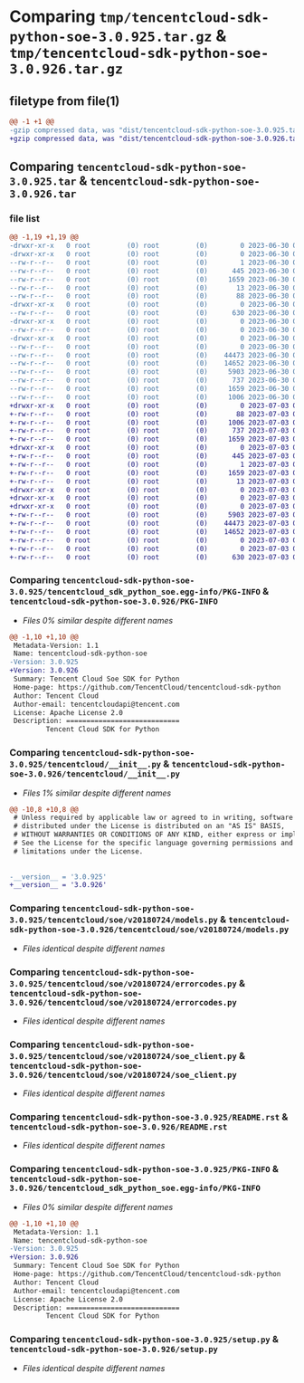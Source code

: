 # Comparing `tmp/tencentcloud-sdk-python-soe-3.0.925.tar.gz` & `tmp/tencentcloud-sdk-python-soe-3.0.926.tar.gz`

## filetype from file(1)

```diff
@@ -1 +1 @@
-gzip compressed data, was "dist/tencentcloud-sdk-python-soe-3.0.925.tar", last modified: Fri Jun 30 02:20:54 2023, max compression
+gzip compressed data, was "dist/tencentcloud-sdk-python-soe-3.0.926.tar", last modified: Mon Jul  3 00:33:20 2023, max compression
```

## Comparing `tencentcloud-sdk-python-soe-3.0.925.tar` & `tencentcloud-sdk-python-soe-3.0.926.tar`

### file list

```diff
@@ -1,19 +1,19 @@
-drwxr-xr-x   0 root         (0) root         (0)        0 2023-06-30 02:20:54.000000 tencentcloud-sdk-python-soe-3.0.925/
-drwxr-xr-x   0 root         (0) root         (0)        0 2023-06-30 02:20:54.000000 tencentcloud-sdk-python-soe-3.0.925/tencentcloud_sdk_python_soe.egg-info/
--rw-r--r--   0 root         (0) root         (0)        1 2023-06-30 02:20:54.000000 tencentcloud-sdk-python-soe-3.0.925/tencentcloud_sdk_python_soe.egg-info/dependency_links.txt
--rw-r--r--   0 root         (0) root         (0)      445 2023-06-30 02:20:54.000000 tencentcloud-sdk-python-soe-3.0.925/tencentcloud_sdk_python_soe.egg-info/SOURCES.txt
--rw-r--r--   0 root         (0) root         (0)     1659 2023-06-30 02:20:54.000000 tencentcloud-sdk-python-soe-3.0.925/tencentcloud_sdk_python_soe.egg-info/PKG-INFO
--rw-r--r--   0 root         (0) root         (0)       13 2023-06-30 02:20:54.000000 tencentcloud-sdk-python-soe-3.0.925/tencentcloud_sdk_python_soe.egg-info/top_level.txt
--rw-r--r--   0 root         (0) root         (0)       88 2023-06-30 02:20:54.000000 tencentcloud-sdk-python-soe-3.0.925/setup.cfg
-drwxr-xr-x   0 root         (0) root         (0)        0 2023-06-30 02:20:54.000000 tencentcloud-sdk-python-soe-3.0.925/tencentcloud/
--rw-r--r--   0 root         (0) root         (0)      630 2023-06-30 02:20:54.000000 tencentcloud-sdk-python-soe-3.0.925/tencentcloud/__init__.py
-drwxr-xr-x   0 root         (0) root         (0)        0 2023-06-30 02:20:54.000000 tencentcloud-sdk-python-soe-3.0.925/tencentcloud/soe/
--rw-r--r--   0 root         (0) root         (0)        0 2023-06-30 02:20:54.000000 tencentcloud-sdk-python-soe-3.0.925/tencentcloud/soe/__init__.py
-drwxr-xr-x   0 root         (0) root         (0)        0 2023-06-30 02:20:54.000000 tencentcloud-sdk-python-soe-3.0.925/tencentcloud/soe/v20180724/
--rw-r--r--   0 root         (0) root         (0)        0 2023-06-30 02:20:54.000000 tencentcloud-sdk-python-soe-3.0.925/tencentcloud/soe/v20180724/__init__.py
--rw-r--r--   0 root         (0) root         (0)    44473 2023-06-30 02:20:54.000000 tencentcloud-sdk-python-soe-3.0.925/tencentcloud/soe/v20180724/models.py
--rw-r--r--   0 root         (0) root         (0)    14652 2023-06-30 02:20:54.000000 tencentcloud-sdk-python-soe-3.0.925/tencentcloud/soe/v20180724/errorcodes.py
--rw-r--r--   0 root         (0) root         (0)     5903 2023-06-30 02:20:54.000000 tencentcloud-sdk-python-soe-3.0.925/tencentcloud/soe/v20180724/soe_client.py
--rw-r--r--   0 root         (0) root         (0)      737 2023-06-30 02:20:54.000000 tencentcloud-sdk-python-soe-3.0.925/README.rst
--rw-r--r--   0 root         (0) root         (0)     1659 2023-06-30 02:20:54.000000 tencentcloud-sdk-python-soe-3.0.925/PKG-INFO
--rw-r--r--   0 root         (0) root         (0)     1006 2023-06-30 02:20:54.000000 tencentcloud-sdk-python-soe-3.0.925/setup.py
+drwxr-xr-x   0 root         (0) root         (0)        0 2023-07-03 00:33:20.000000 tencentcloud-sdk-python-soe-3.0.926/
+-rw-r--r--   0 root         (0) root         (0)       88 2023-07-03 00:33:20.000000 tencentcloud-sdk-python-soe-3.0.926/setup.cfg
+-rw-r--r--   0 root         (0) root         (0)     1006 2023-07-03 00:33:20.000000 tencentcloud-sdk-python-soe-3.0.926/setup.py
+-rw-r--r--   0 root         (0) root         (0)      737 2023-07-03 00:33:20.000000 tencentcloud-sdk-python-soe-3.0.926/README.rst
+-rw-r--r--   0 root         (0) root         (0)     1659 2023-07-03 00:33:20.000000 tencentcloud-sdk-python-soe-3.0.926/PKG-INFO
+drwxr-xr-x   0 root         (0) root         (0)        0 2023-07-03 00:33:20.000000 tencentcloud-sdk-python-soe-3.0.926/tencentcloud_sdk_python_soe.egg-info/
+-rw-r--r--   0 root         (0) root         (0)      445 2023-07-03 00:33:20.000000 tencentcloud-sdk-python-soe-3.0.926/tencentcloud_sdk_python_soe.egg-info/SOURCES.txt
+-rw-r--r--   0 root         (0) root         (0)        1 2023-07-03 00:33:20.000000 tencentcloud-sdk-python-soe-3.0.926/tencentcloud_sdk_python_soe.egg-info/dependency_links.txt
+-rw-r--r--   0 root         (0) root         (0)     1659 2023-07-03 00:33:20.000000 tencentcloud-sdk-python-soe-3.0.926/tencentcloud_sdk_python_soe.egg-info/PKG-INFO
+-rw-r--r--   0 root         (0) root         (0)       13 2023-07-03 00:33:20.000000 tencentcloud-sdk-python-soe-3.0.926/tencentcloud_sdk_python_soe.egg-info/top_level.txt
+drwxr-xr-x   0 root         (0) root         (0)        0 2023-07-03 00:33:20.000000 tencentcloud-sdk-python-soe-3.0.926/tencentcloud/
+drwxr-xr-x   0 root         (0) root         (0)        0 2023-07-03 00:33:20.000000 tencentcloud-sdk-python-soe-3.0.926/tencentcloud/soe/
+drwxr-xr-x   0 root         (0) root         (0)        0 2023-07-03 00:33:20.000000 tencentcloud-sdk-python-soe-3.0.926/tencentcloud/soe/v20180724/
+-rw-r--r--   0 root         (0) root         (0)     5903 2023-07-03 00:33:20.000000 tencentcloud-sdk-python-soe-3.0.926/tencentcloud/soe/v20180724/soe_client.py
+-rw-r--r--   0 root         (0) root         (0)    44473 2023-07-03 00:33:20.000000 tencentcloud-sdk-python-soe-3.0.926/tencentcloud/soe/v20180724/models.py
+-rw-r--r--   0 root         (0) root         (0)    14652 2023-07-03 00:33:20.000000 tencentcloud-sdk-python-soe-3.0.926/tencentcloud/soe/v20180724/errorcodes.py
+-rw-r--r--   0 root         (0) root         (0)        0 2023-07-03 00:33:20.000000 tencentcloud-sdk-python-soe-3.0.926/tencentcloud/soe/v20180724/__init__.py
+-rw-r--r--   0 root         (0) root         (0)        0 2023-07-03 00:33:20.000000 tencentcloud-sdk-python-soe-3.0.926/tencentcloud/soe/__init__.py
+-rw-r--r--   0 root         (0) root         (0)      630 2023-07-03 00:33:20.000000 tencentcloud-sdk-python-soe-3.0.926/tencentcloud/__init__.py
```

### Comparing `tencentcloud-sdk-python-soe-3.0.925/tencentcloud_sdk_python_soe.egg-info/PKG-INFO` & `tencentcloud-sdk-python-soe-3.0.926/PKG-INFO`

 * *Files 0% similar despite different names*

```diff
@@ -1,10 +1,10 @@
 Metadata-Version: 1.1
 Name: tencentcloud-sdk-python-soe
-Version: 3.0.925
+Version: 3.0.926
 Summary: Tencent Cloud Soe SDK for Python
 Home-page: https://github.com/TencentCloud/tencentcloud-sdk-python
 Author: Tencent Cloud
 Author-email: tencentcloudapi@tencent.com
 License: Apache License 2.0
 Description: ============================
         Tencent Cloud SDK for Python
```

### Comparing `tencentcloud-sdk-python-soe-3.0.925/tencentcloud/__init__.py` & `tencentcloud-sdk-python-soe-3.0.926/tencentcloud/__init__.py`

 * *Files 1% similar despite different names*

```diff
@@ -10,8 +10,8 @@
 # Unless required by applicable law or agreed to in writing, software
 # distributed under the License is distributed on an "AS IS" BASIS,
 # WITHOUT WARRANTIES OR CONDITIONS OF ANY KIND, either express or implied.
 # See the License for the specific language governing permissions and
 # limitations under the License.
 
 
-__version__ = '3.0.925'
+__version__ = '3.0.926'
```

### Comparing `tencentcloud-sdk-python-soe-3.0.925/tencentcloud/soe/v20180724/models.py` & `tencentcloud-sdk-python-soe-3.0.926/tencentcloud/soe/v20180724/models.py`

 * *Files identical despite different names*

### Comparing `tencentcloud-sdk-python-soe-3.0.925/tencentcloud/soe/v20180724/errorcodes.py` & `tencentcloud-sdk-python-soe-3.0.926/tencentcloud/soe/v20180724/errorcodes.py`

 * *Files identical despite different names*

### Comparing `tencentcloud-sdk-python-soe-3.0.925/tencentcloud/soe/v20180724/soe_client.py` & `tencentcloud-sdk-python-soe-3.0.926/tencentcloud/soe/v20180724/soe_client.py`

 * *Files identical despite different names*

### Comparing `tencentcloud-sdk-python-soe-3.0.925/README.rst` & `tencentcloud-sdk-python-soe-3.0.926/README.rst`

 * *Files identical despite different names*

### Comparing `tencentcloud-sdk-python-soe-3.0.925/PKG-INFO` & `tencentcloud-sdk-python-soe-3.0.926/tencentcloud_sdk_python_soe.egg-info/PKG-INFO`

 * *Files 0% similar despite different names*

```diff
@@ -1,10 +1,10 @@
 Metadata-Version: 1.1
 Name: tencentcloud-sdk-python-soe
-Version: 3.0.925
+Version: 3.0.926
 Summary: Tencent Cloud Soe SDK for Python
 Home-page: https://github.com/TencentCloud/tencentcloud-sdk-python
 Author: Tencent Cloud
 Author-email: tencentcloudapi@tencent.com
 License: Apache License 2.0
 Description: ============================
         Tencent Cloud SDK for Python
```

### Comparing `tencentcloud-sdk-python-soe-3.0.925/setup.py` & `tencentcloud-sdk-python-soe-3.0.926/setup.py`

 * *Files identical despite different names*

